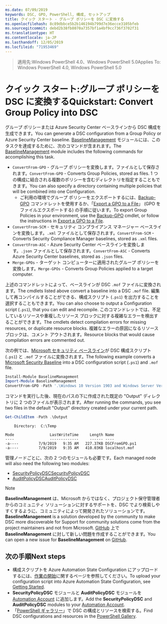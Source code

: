 ```yaml
---
ms.date: 07/09/2019
keywords: DSC, GPO, PowerShell, 構成, セットアップ
title: クイック スタート - グループ ポリシーを DSC に変換する
ms.openlocfilehash: 8c89dbbce5b2b146194b799d7e36ecce3105bfeb
ms.sourcegitcommit: debd2b38fb8070a7357bf1a4bf9cc736f3702f31
ms.translationtype: HT
ms.contentlocale: ja-JP
ms.lasthandoff: 12/05/2019
ms.locfileid: "71953469"
---
```

> <span data-ttu-id="e6ba4-103">適用先:Windows PowerShell 4.0、Windows PowerShell 5.0</span><span class="sxs-lookup"><span data-stu-id="e6ba4-103">Applies To: Windows PowerShell 4.0, Windows PowerShell 5.0</span></span>

# <a name="quickstart-convert-group-policy-into-dsc"></a><span data-ttu-id="e6ba4-104">クイック スタート:グループ ポリシーを DSC に変換する</span><span class="sxs-lookup"><span data-stu-id="e6ba4-104">Quickstart: Convert Group Policy into DSC</span></span>

<span data-ttu-id="e6ba4-105">グループ ポリシーまたは Azure Security Center ベースラインから DSC 構成を生成できます。</span><span class="sxs-lookup"><span data-stu-id="e6ba4-105">You can generate a DSC configuration from a Group Policy or Azure Security Center baseline.</span></span> <span data-ttu-id="e6ba4-106">[BaselineManagement](https://www.powershellgallery.com/packages/BaselineManagement) モジュールには、このタスクを達成するために、次のコマンドが含まれます。</span><span class="sxs-lookup"><span data-stu-id="e6ba4-106">The [BaselineManagement](https://www.powershellgallery.com/packages/BaselineManagement) module includes the following commands for accomplishing this task.</span></span>

- <span data-ttu-id="e6ba4-107">`ConvertFrom-GPO` - グループ ポリシーを変換します。ファイルとして保存されます。</span><span class="sxs-lookup"><span data-stu-id="e6ba4-107">`ConvertFrom-GPO` - Converts Group Policies, stored as files.</span></span> <span data-ttu-id="e6ba4-108">1 つの構成に結合される複数のポリシーを含むディレクトリを指定することもできます。</span><span class="sxs-lookup"><span data-stu-id="e6ba4-108">You can also specify a directory containing multiple policies that will be combined into one Configuration.</span></span>
  - <span data-ttu-id="e6ba4-109">ご利用の環境でグループ ポリシーをエクスポートするには、[Backup-GPO](/powershell/module/grouppolicy/backup-gpo?view=win10-ps) コマンドレットを使用するか、「[Export a GPO to a File](/microsoft-desktop-optimization-pack/agpm/export-a-gpo-to-a-file)」 (GPO をファイルエクスポートする) の手順に従います。</span><span class="sxs-lookup"><span data-stu-id="e6ba4-109">To export Group Policies in your environment, use the [Backup-GPO](/powershell/module/grouppolicy/backup-gpo?view=win10-ps) cmdlet, or follow the instructions in [Export a GPO to a File](/microsoft-desktop-optimization-pack/agpm/export-a-gpo-to-a-file).</span></span>
- <span data-ttu-id="e6ba4-110">`ConvertFrom-SCM` - セキュリティ コンプライアンス マネージャー ベースラインを変換します。`.xml` ファイルとして保存されます。</span><span class="sxs-lookup"><span data-stu-id="e6ba4-110">`ConvertFrom-SCM` - Converts Security Compliance Manager baselines, stored as `.xml` files.</span></span>
- <span data-ttu-id="e6ba4-111">`ConvertFrom-ASC` - Azure Security Center ベースラインを変換します。`.json` ファイルとして保存されます。</span><span class="sxs-lookup"><span data-stu-id="e6ba4-111">`ConvertFrom-ASC` - Converts Azure Security Center baselines, stored as `.json` files.</span></span>
- <span data-ttu-id="e6ba4-112">`Merge-GPOs` - ターゲット コンピューターに適用されたグループ ポリシーを変換します。</span><span class="sxs-lookup"><span data-stu-id="e6ba4-112">`Merge-GPOs` - Converts Group Policies applied to a target computer.</span></span>

<span data-ttu-id="e6ba4-113">上述のコマンドレットによって、ベースラインが DSC `.mof` ファイルに変換されます。</span><span class="sxs-lookup"><span data-stu-id="e6ba4-113">The cmdlets listed above convert a baseline into a DSC `.mof` file.</span></span> <span data-ttu-id="e6ba4-114">編集して再コンパイルすることができる、構成スクリプト (`.ps1`) を出力することを選択することもできます。</span><span class="sxs-lookup"><span data-stu-id="e6ba4-114">You can also choose to output a Configuration script (`.ps1`), that you can edit and recompile.</span></span> <span data-ttu-id="e6ba4-115">このコマンドレットでは、不足しているリソースや重複したリソース ブロックに対する複雑なエラーを検出することができます。</span><span class="sxs-lookup"><span data-stu-id="e6ba4-115">The cmdlets detect compilation errors for missing resources, or duplicate resource blocks.</span></span> <span data-ttu-id="e6ba4-116">複雑なエラーの原因になるリソース ブロックは、コメント アウトされます。</span><span class="sxs-lookup"><span data-stu-id="e6ba4-116">Resource blocks that would cause compilation errors are commented out.</span></span>

<span data-ttu-id="e6ba4-117">次の例では、[Microsoft セキュリティ ベースライン](https://www.microsoft.com/en-us/download/details.aspx?id=55319)が DSC 構成スクリプト (`.ps1`) と `.mof` ファイルに変換されます。</span><span class="sxs-lookup"><span data-stu-id="e6ba4-117">The following example converts a [Microsoft Security Baseline](https://www.microsoft.com/en-us/download/details.aspx?id=55319) into a DSC configuration script (`.ps1`) and `.mof` file.</span></span>

```powershell
Install-Module BaselineManagement
Import-Module BaselineManagement
ConvertFrom-GPO -Path '.\Windows 10 Version 1903 and Windows Server Version 1903 Security Baseline\GPOs\' -OutputConfigurationScript
```

<span data-ttu-id="e6ba4-118">コマンドを実行した後、現在のパスの下に作成された既定の "Output" ディレクトリに 2 つのファイルが表示されます。</span><span class="sxs-lookup"><span data-stu-id="e6ba4-118">After running the commands, you see two files in the default "Output" directory created under your current path.</span></span>

```powershell
Get-ChildItem -Path .\Output
```

```Output
    Directory:  C:\Temp

Mode                LastWriteTime     Length Name
----                -------------     ------ ----
-a----         7/9/2019   9:35 AM   227.37KB DSCFromGPO.ps1
-a----         7/9/2019   9:35 AM   410.03KB localhost.mof
```

<span data-ttu-id="e6ba4-119">管理ノードごとに、次の 2 つのモジュールも必要です。</span><span class="sxs-lookup"><span data-stu-id="e6ba4-119">Each managed node will also need the following two modules:</span></span>

- [<span data-ttu-id="e6ba4-120">SecurityPolicyDSC</span><span class="sxs-lookup"><span data-stu-id="e6ba4-120">SecurityPolicyDSC</span></span>](https://www.powershellgallery.com/packages/SecurityPolicyDsc)
- [<span data-ttu-id="e6ba4-121">AuditPolicyDSC</span><span class="sxs-lookup"><span data-stu-id="e6ba4-121">AuditPolicyDSC</span></span>](https://www.powershellgallery.com/packages/AuditPolicyDsc)

> [!NOTE]
> <span data-ttu-id="e6ba4-122">**BaselineManagement** は、Microsoft からではなく、プロジェクト保守管理者からのコミュニティ ソリューションに対するサポートを、DSC でより検索しやすくするように、コミュニティによって開発されたソリューションです。</span><span class="sxs-lookup"><span data-stu-id="e6ba4-122">**BaselineManagement** is a solution developed by the community to make DSC more discoverable for Support for community solutions come from the project maintainers and not from Microsoft.</span></span> <span data-ttu-id="e6ba4-123">[GitHub](https://github.com/microsoft/BaselineManagement) 上で **BaselineManagement** に対して新しい問題を作成することができます。</span><span class="sxs-lookup"><span data-stu-id="e6ba4-123">You can open a new issue for **BaselineManagement** on [GitHub](https://github.com/microsoft/BaselineManagement).</span></span>

## <a name="next-steps"></a><span data-ttu-id="e6ba4-124">次の手順</span><span class="sxs-lookup"><span data-stu-id="e6ba4-124">Next steps</span></span>

- <span data-ttu-id="e6ba4-125">構成スクリプトを Azure Automation State Configuration にアップロードするには、[作業の開始](/automation/automation-dsc-getting-started#importing-a-configuration-into-azure-automation)に関するページを参照してください。</span><span class="sxs-lookup"><span data-stu-id="e6ba4-125">To upload your configuration script into Azure Automation State Configuration, see [Getting Started](/automation/automation-dsc-getting-started#importing-a-configuration-into-azure-automation).</span></span>
- <span data-ttu-id="e6ba4-126">**SecurityPolicyDSC** モジュールと **AuditPolicyDSC** モジュールを [Automation Account](/azure/automation/shared-resources/modules) に追加します。</span><span class="sxs-lookup"><span data-stu-id="e6ba4-126">Add the **SecurityPolicyDSC** and **AuditPolicyDSC** modules to your [Automation Account](/azure/automation/shared-resources/modules).</span></span>
- <span data-ttu-id="e6ba4-127">「[PowerShell ギャラリー](https://www.powershellgallery.com/)」で DSC の構成とリソースを検索する。</span><span class="sxs-lookup"><span data-stu-id="e6ba4-127">Find DSC configurations and resources in the [PowerShell Gallery](https://www.powershellgallery.com/).</span></span>
